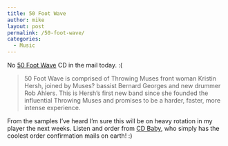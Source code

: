 ```yaml
---
title: 50 Foot Wave
author: mike
layout: post
permalink: /50-foot-wave/
categories:
  - Music
---
```

No <a target="_blank" href="http://www.50footwave.com">50 Foot Wave</a> CD in the mail today. :( 

> 50 Foot Wave is comprised of Throwing Muses front woman Kristin Hersh, joined by Muses? bassist Bernard Georges and new drummer Rob Ahlers. This is Hersh&#8217;s first new band since she founded the influential Throwing Muses and promises to be a harder, faster, more intense experience.

From the samples I&#8217;ve heard I&#8217;m sure this will be on heavy rotation in my player the next weeks. Listen and order from <a target="_blank" href="http://www.cdbaby.com/cd/50footwave/">CD Baby</a>, who simply has the coolest order confirmation mails on earth! :)